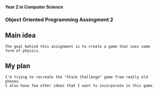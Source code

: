 #### Year 2 in Computer Science
### Object Oriented Programming Assingment 2


## Main idea
	The goal behind this assignment is to create a game that uses some form of physics.

## My plan
	I'm trying to recreate the "Stack Challenge" game from really old phones.
	I also have few other ideas that I want to incorporate in this game.